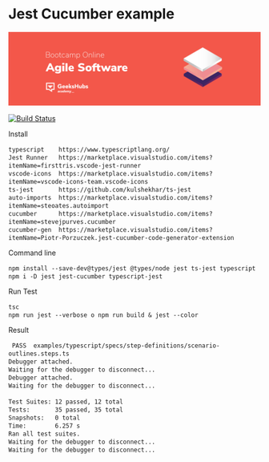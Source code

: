 # Jest Cucumber example 

<p align="center">
    <img src="https://github.com/GeeksHubsAcademy/2020-geekshubs-media/blob/master/image/githubagilesoftware.jpg" >	
</p>

[![Build Status](https://travis-ci.com/GeeksHubsAcademy/jest-cucumber-examples.svg?branch=master)](https://travis-ci.com/GeeksHubsAcademy/jest-cucumber-examples)

Install
```
typescript    https://www.typescriptlang.org/
Jest Runner   https://marketplace.visualstudio.com/items?itemName=firsttris.vscode-jest-runner
vscode-icons  https://marketplace.visualstudio.com/items?itemName=vscode-icons-team.vscode-icons
ts-jest       https://github.com/kulshekhar/ts-jest 
auto-imports  https://marketplace.visualstudio.com/items?itemName=steoates.autoimport
cucumber      https://marketplace.visualstudio.com/items?itemName=stevejpurves.cucumber
cucumber-gen  https://marketplace.visualstudio.com/items?itemName=Piotr-Porzuczek.jest-cucumber-code-generator-extension
```

Command line
```
npm install --save-dev@types/jest @types/node jest ts-jest typescript
npm i -D jest jest-cucumber typescript-jest
```

Run Test
```
tsc
npm run jest --verbose o npm run build & jest --color
```

Result
```
 PASS  examples/typescript/specs/step-definitions/scenario-outlines.steps.ts
Debugger attached.
Waiting for the debugger to disconnect...
Debugger attached.
Waiting for the debugger to disconnect...

Test Suites: 12 passed, 12 total
Tests:       35 passed, 35 total
Snapshots:   0 total
Time:        6.257 s
Ran all test suites.
Waiting for the debugger to disconnect...
Waiting for the debugger to disconnect...
```
